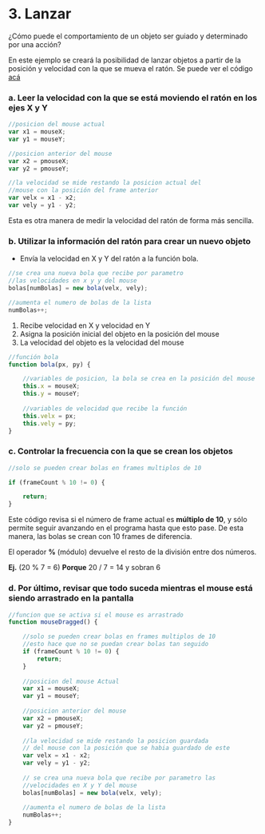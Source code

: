 # 3. Lanzar

  
¿Cómo puede el comportamiento de un objeto ser guiado y determinado por una acción?

En este ejemplo se creará la posibilidad de lanzar objetos a partir de la posición y velocidad con la que se mueva el ratón. Se puede ver el código [acá](http://alpha.editor.p5js.org/laurajunco/sketches/Skjpy50AW)

### a.  Leer la velocidad con la que se está moviendo el ratón en los ejes X y Y

```javascript
//posicion del mouse actual
var x1 = mouseX;
var y1 = mouseY;

//posicion anterior del mouse
var x2 = pmouseX;
var y2 = pmouseY;

//la velocidad se mide restando la posicion actual del
//mouse con la posición del frame anterior
var velx = x1 - x2;
var vely = y1 - y2;
```

Esta es otra manera de medir la velocidad del ratón de forma más sencilla.

### **b. Utilizar la información del ratón para crear un nuevo objeto**

* Envía la velocidad en X y Y del ratón a la función bola.

```javascript
//se crea una nueva bola que recibe por parametro 
//las velocidades en x y y del mouse
bolas[numBolas] = new bola(velx, vely); 

//aumenta el numero de bolas de la lista
numBolas++;
```

1. Recibe velocidad en X y velocidad en Y
2. Asigna la posición inicial del objeto en la posición del mouse
3. La velocidad del objeto es la velocidad del mouse

```javascript
//función bola
function bola(px, py) {

    //variables de posicion, la bola se crea en la posición del mouse
    this.x = mouseX;
    this.y = mouseY;
    
    //variables de velocidad que recibe la función
    this.velx = px;
    this.vely = py;
}
```

### **c. Controlar la frecuencia con la que se crean los objetos**

```javascript
//solo se pueden crear bolas en frames multiplos de 10

if (frameCount % 10 != 0) {

    return;
}
```

  
Este código revisa si el número de frame actual es **múltiplo de 10**, y sólo permite seguir avanzando en el programa hasta que esto pase. De esta manera, las bolas se crean con 10 frames de diferencia.

El operador **%** \(módulo\) devuelve el resto de la división entre dos números.

**Ej.** \(20 % 7 = 6\)  **Porque**  20 / 7 = 14 y sobran 6

### **d.**  Por último, revisar que todo suceda mientras el mouse está siendo arrastrado en la pantalla

```javascript
//funcion que se activa si el mouse es arrastrado
function mouseDragged() {

    //solo se pueden crear bolas en frames multiplos de 10
    //esto hace que no se puedan crear bolas tan seguido
    if (frameCount % 10 != 0) {
        return;
    }
    
    //posicion del mouse Actual
    var x1 = mouseX;
    var y1 = mouseY;
    
    //posicion anterior del mouse
    var x2 = pmouseX;
    var y2 = pmouseY;
    
    //la velocidad se mide restando la posicion guardada 
    // del mouse con la posición que se habia guardado de este
    var velx = x1 - x2;
    var vely = y1 - y2;
    
    // se crea una nueva bola que recibe por parametro las  
    //velocidades en X y Y del mouse
    bolas[numBolas] = new bola(velx, vely);
    
    //aumenta el numero de bolas de la lista
    numBolas++;
}
```

